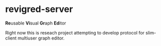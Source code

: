 revigred-server
===============

**Re**usable **Vi**sual **Gr**aph **Ed**itor

Right now this is reseach project attempting to develop protocol for slim-client
multiuser graph editor.